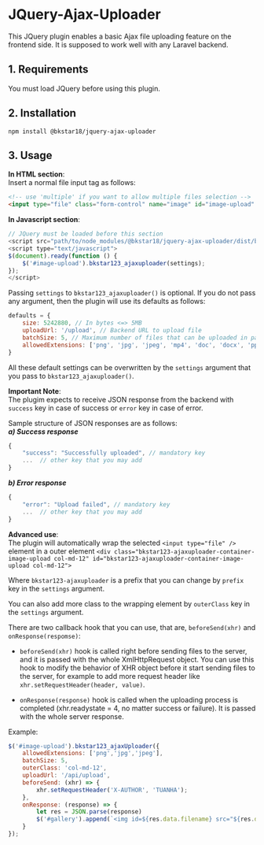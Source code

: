 # JQuery-Ajax-Uploader

This JQuery plugin enables a basic Ajax file uploading feature on the frontend side. It is supposed to work well with any Laravel backend.  

## 1. Requirements

You must load JQuery before using this plugin.  

## 2. Installation

    npm install @bkstar18/jquery-ajax-uploader

## 3. Usage

**In HTML section**:  
Insert a normal file input tag as follows:  
```html
<!-- use 'multiple' if you want to allow multiple files selection -->
<input type="file" class="form-control" name="image" id="image-upload" multiple>
```

**In Javascript section**:  
```javascript
// JQuery must be loaded before this section
<script src="path/to/node_modules/@bkstar18/jquery-ajax-uploader/dist/bkstar123-ajax-uploader.min.js"></script>
<script type="text/javascript">
$(document).ready(function () {
    $('#image-upload').bkstar123_ajaxuploader(settings);
});
</script>
```

Passing ```settings``` to ```bkstar123_ajaxuploader()``` is optional. If you do not pass any argument, then the plugin will use its defaults as follows:  

```javascript
defaults = {
	size: 5242880, // In bytes <=> 5MB
    uploadUrl: '/upload', // Backend URL to upload file
    batchSize: 5, // Maximum number of files that can be uploaded in parallel
    allowedExtensions: ['png', 'jpg', 'jpeg', 'mp4', 'doc', 'docx', 'ppt', 'pptx', 'xls', 'xlsx', 'txt', 'pdf'], // Accepted file extensions
}
```

All these default settings can be overwritten by the ```settings``` argument that you pass to ```bkstar123_ajaxuploader()```.  

**Important Note**:  
The plugim expects to receive JSON response from the backend with ```success``` key in case of success or ```error``` key in case of error.  

Sample structure of JSON responses are as follows:  
***a) Success response***  
```javascript
{
    "success": "Successfully uploaded", // mandatory key
    ...  // other key that you may add
}
```

***b) Error response***
```javascript
{
    "error": "Upload failed", // mandatory key
    ...  // other key that you may add
}
```

**Advanced use**:  
The plugin will automatically wrap the selected ```<input type="file" />```  element in a outer element ```<div class="bkstar123-ajaxuploader-container-image-upload col-md-12" id="bkstar123-ajaxuploader-container-image-upload col-md-12">```  

Where ```bkstar123-ajaxuploader``` is a prefix that you can change by ```prefix``` key in the ```settings``` argument.  

You can also add more class to the wrapping element by ```outerClass``` key in the ```settings``` argument.  

There are two callback hook that you can use, that are, ```beforeSend(xhr)``` and ```onResponse(respomse)```:  

- ```beforeSend(xhr)``` hook is called right before sending files to the server, and it is passed with the whole XmlHttpRequest object. You can use this hook to modify the behavior of XHR object before it start sending files to the server, for example to add more request header like ```xhr.setRequestHeader(header, value)```.  

- ```onResponse(response)``` hook is called when the uploading process is completed (xhr.readystate = 4, no matter success or failure). It is passed with the whole server response.  

Example:  
```javascript
$('#image-upload').bkstar123_ajaxUploader({
    allowedExtensions: ['png','jpg','jpeg'],
    batchSize: 5,
    outerClass: 'col-md-12',
    uploadUrl: '/api/upload',
    beforeSend: (xhr) => {
        xhr.setRequestHeader('X-AUTHOR', 'TUANHA');
    },
    onResponse: (response) => {
        let res = JSON.parse(response)
        $('#gallery').append(`<img id=${res.data.filename} src="${res.data.url}" width="50px">`);
    }
});
```